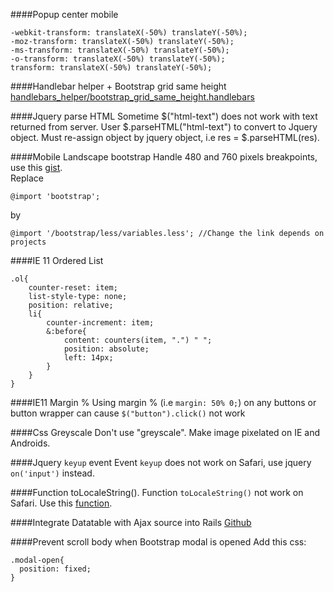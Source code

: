 ####Popup center mobile
```
-webkit-transform: translateX(-50%) translateY(-50%);
-moz-transform: translateX(-50%) translateY(-50%);
-ms-transform: translateX(-50%) translateY(-50%);
-o-transform: translateX(-50%) translateY(-50%);
transform: translateX(-50%) translateY(-50%);
```

####Handlebar helper + Bootstrap grid same height
[handlebars_helper/bootstrap_grid_same_height.handlebars](handlebars_helper/bootstrap_grid_same_height.handlebars)

####Jquery parse HTML
Sometime $("html-text") does not work with text returned from server. User $.parseHTML("html-text") to convert to Jquery object. Must re-assign object by jquery object, i.e res = $.parseHTML(res).

####Mobile Landscape bootstrap
Handle 480 and 760 pixels breakpoints, use this [gist](https://gist.githubusercontent.com/andyl/6360906/raw/dc9dd7c05d3f538da1e37fd50c85afbaa4365029/bootstrap_ms.css.scss).<br />
Replace
```
@import 'bootstrap';
```
by
```
@import '/bootstrap/less/variables.less'; //Change the link depends on projects
```

####IE 11 Ordered List
```
.ol{
	counter-reset: item;
	list-style-type: none;
	position: relative;
	li{
		counter-increment: item;
		&:before{	
			content: counters(item, ".") " ";
			position: absolute;
			left: 14px;
		}
	}
}
```

####IE11 Margin %
Using margin % (i.e `margin: 50% 0;`) on any buttons or button wrapper can cause `$("button").click()` not work

####Css Greyscale
Don't use "greyscale". Make image pixelated on IE and Androids.

####Jquery `keyup` event
Event `keyup` does not work on Safari, use jquery `on('input')` instead.

####Function toLocaleString().
Function `toLocaleString()` not work on Safari. Use this [function](https://github.com/nlt2390/web_tips/blob/master/localeString.js).

####Integrate Datatable with Ajax source into Rails
[Github](https://github.com/nlt2390/simple-rails-datatable-ajax)

####Prevent scroll body when Bootstrap modal is opened
Add this css:
```
.modal-open{
  position: fixed;
}
```
